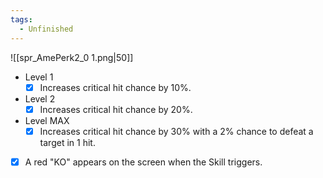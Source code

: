 ```yaml
---
tags:
  - Unfinished
---
```

![[spr_AmePerk2_0 1.png|50]]
- Level 1
	- [x] Increases critical hit chance by 10%.
- Level 2
	- [x] Increases critical hit chance by 20%.
- Level MAX
	- [x] Increases critical hit chance by 30% with a 2% chance to defeat a target in 1 hit.

- [x] A red "KO" appears on the screen when the Skill triggers.